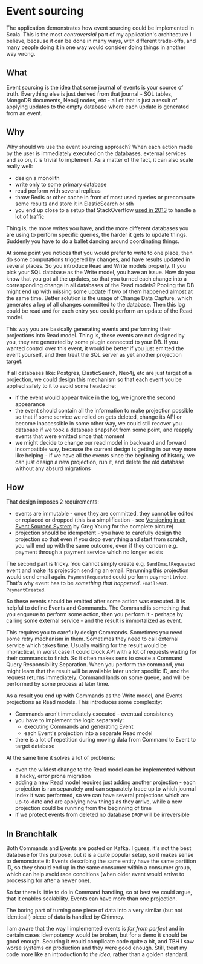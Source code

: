 # Event sourcing

The application demonstrates how event sourcing could be implemented in Scala.
This is the most _controversial_ part of my application's architecture I
believe, because it can be done in many ways, with different trade-offs, and
many people doing it in one way would consider doing things in another way
wrong.

## What

Event sourcing is the idea that some journal of events is your source of truth.
Everything else is just derived from that journal - SQL tables, MongoDB
documents, Neo4j nodes, etc - all of that is just a result of applying updates
to the empty database where each update is generated from an event.

## Why

Why should we use the event sourcing approach? When each action made by the
user is immediately executed on the databases, external services and so on,
it is trivial to implement. As a matter of the fact, it can also scale really
well:

 * design a monolith
 * write only to some primary database
 * read perform with several replicas
 * throw Redis or other cache in front of most used queries or precompute
   some results and store it in ElasticSearch or sth
 * you end up close to a setup that StackOverflow [used in 2013](https://nickcraver.com/blog/2013/11/22/what-it-takes-to-run-stack-overflow/)
   to handle a lot of traffic

Thing is, the more writes you have, and the more different databases you are
using  to perform specific queries, the harder it gets to update things.
Suddenly you  have to do a ballet dancing around coordinating things.

At some point you notices that you would prefer to write to one place, then do
some computations triggered by changes, and have results updated in several
places. So you introduce Read and Write models properly. If you pick your SQL
database as the Write model, you have an issue. How do you know that you got
all the updates, so that you turned each change into a corresponding change in
all databases of the Read models? Pooling the DB might end up with missing some
update if two of them happened almost at the same time. Better solution is
the usage of Change Data Capture, which generates a log of all changes
committed to the database. Then this log could be read and for each entry you
could perform an update of the Read model.

This way you are basically generating events and performing their projections
into Read model. Thing is, these events are not designed by you, they are
generated by some plugin connected to your DB. If you wanted control over this
event, it would be better if you just emitted the event yourself, and then treat
the SQL server as yet another projection target.

If all databases like: Postgres, ElasticSearch, Neo4j, etc are just target of
a projection, we could design this mechanism so that each event you be applied
safely to it to avoid some headache:

 * if the event would appear twice in the log, we ignore the second appearance
 * the event should contain all the information to make projection possible so
   that if some service we relied on gets deleted, change its API or become
   inaccessible in some other way, we could still recover you database if we
   took a database snapshot from some point, and reapply events that were
   emitted since that moment
 * we might decide to change our read model in backward and forward
   incompatible way, because the current design is getting in our way more like
   helping - if we have all the events since the beginning of history, we can
   just design a new projection, run it, and delete the old database without
   any absurd migrations

## How

That design imposes 2 requirements:

 * events are immutable - once they are committed, they cannot be edited or
   replaced or dropped (this is a simplification - see
   [Versioning in an Event Sourced System](https://leanpub.com/esversioning/)
   by Greg Young for the complete picture)
 * projection should be idempotent - you have to carefully design the
   projection so that even if you drop everything and start from scratch,
   you will end up with the same outcome, even if they concern e.g. payment
   through a payment service which no longer exists

The second part is tricky. You cannot simply create e.g. `SendEmailRequested`
event and make its projection sending an email. Rerunning this projection would
send email again. `PaymentRequested` could perform payment twice. That's why
event has to be _something that happened_. `EmailSent`. `PaymentCreated`.

So these events should be emitted after some action was executed. It is helpful
to define Events and Commands. The Command is something that you enqueue to
perform some action, then you perform it - perhaps by calling some external
service - and the result is immortalized as event.

This requires you to carefully design Commands. Sometimes you need some retry
mechanism in them. Sometimes they need to call external service which takes
time. Usually waiting for the result would be impractical, in worst case it
could block API with a lot of requests waiting for their commands to finish.
So it often makes sens to create a Command Query Responsibility Separation.
When you perform the command, you might learn that the result will be available
later under specific ID, and the request returns immediately. Command lands on
some queue, and will be performed by some process at later time.

As a result you end up with Commands as the Write model, and Events projections
as Read models. This introduces some complexity:

 * Commands aren't immediately executed - eventual consistency
 * you have to implement the logic separately:
   * executing Commands and generating Event
   * each Event's projection into a separate Read model
 * there is a lot of repetition during moving data from Command to Event
   to target database

At the same time it solves a lot of problems:

 * even the wildest change to the Read model can be implemented without
   a hacky, error prone migration
 * adding a new Read model requires just adding another projection - each
   projection is run separately and can separately trace up to which journal
   index it was performed, so we can have several projections which are
   up-to-date and are applying new things as they arrive, while a new
   projection could be running from the beginning of time
 * if we protect events from deleted no database `DROP` will be irreversible

## In Branchtalk

Both Commands and Events are posted on Kafka. I guess, it's not the best
database for this purpose, but it is a quite popular setup, so it makes sense
to demonstrate it: Events describing the same entity have the same partition ID,
so they should end up in the same consumer within a consumer group, which can
help avoid race conditions (when older event would arrive to processing for
after a newer one).

So far there is little to do in Command handling, so at best we could argue,
that it enables scalability. Events can have more than one projection.

The boring part of turning one piece of data into a very similar (but
not identical!) piece of data is handled by Chimney.

I am aware that the way I implemented events is _far from perfect_ and in
certain cases idempotency would be broken, but for a demo it should be good
enough. Securing it would complicate code quite a bit, and TBH I saw worse
systems on production and they were good enough. Still, treat my code more
like an introduction to _the idea_, rather than a golden standard.
